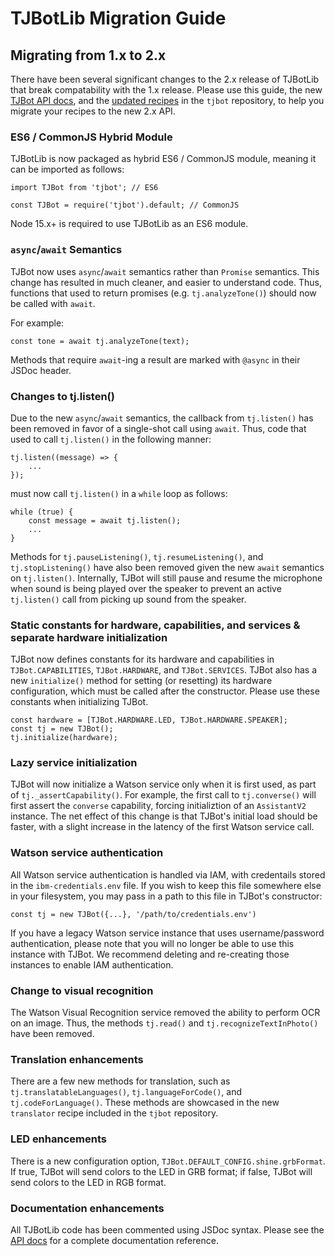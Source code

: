# TJBotLib Migration Guide

## Migrating from 1.x to 2.x
There have been several significant changes to the 2.x release of TJBotLib that break compatability with the 1.x release. Please use this guide, the new [TJBot API docs](https://ibmtjbot.github.io/docs/tjbot/2.0.1/), and the [updated recipes](https://github.com/ibmtjbot/tjbot/tree/master/recipes) in the `tjbot` repository, to help you migrate your recipes to the new 2.x API.

### ES6 / CommonJS Hybrid Module
TJBotLib is now packaged as hybrid ES6 / CommonJS module, meaning it can be imported as follows:

    import TJBot from 'tjbot'; // ES6

    const TJBot = require('tjbot').default; // CommonJS

Node 15.x+ is required to use TJBotLib as an ES6 module.

### `async`/`await` Semantics
TJBot now uses `async`/`await` semantics rather than `Promise` semantics. This change has resulted in much cleaner, and easier to understand code. Thus, functions that used to return promises (e.g. `tj.analyzeTone()`) should now be called with `await`.

 For example:

    const tone = await tj.analyzeTone(text);

Methods that require `await`-ing a result are marked with `@async` in their JSDoc header.

### Changes to tj.listen()
Due to the new `async`/`await` semantics, the callback from `tj.listen()` has been removed in favor of a single-shot call using `await`. Thus, code that used to call `tj.listen()` in the following manner:

    tj.listen((message) => {
        ...
    });

must now call `tj.listen()` in a `while` loop as follows:

    while (true) {
        const message = await tj.listen();
        ...
    }

Methods for `tj.pauseListening()`, `tj.resumeListening()`, and `tj.stopListening()` have also been removed given the new `await` semantics on `tj.listen()`. Internally, TJBot will still pause and resume the microphone when sound is being played over the speaker to prevent an active `tj.listen()` call from picking up sound from the speaker.

### Static constants for hardware, capabilities, and services & separate hardware initialization
TJBot now defines constants for its hardware and capabilities in `TJBot.CAPABILITIES`, `TJBot.HARDWARE`, and `TJBot.SERVICES`. TJBot also has a new `initialize()` method for setting (or resetting) its hardware configuration, which must be called after the constructor. Please use these constants when initializing TJBot.

    const hardware = [TJBot.HARDWARE.LED, TJBot.HARDWARE.SPEAKER];
    const tj = new TJBot();
    tj.initialize(hardware);

### Lazy service initialization
TJBot will now initialize a Watson service only when it is first used, as part of `tj._assertCapability()`. For example, the first call to `tj.converse()` will first assert the `converse` capability, forcing initializtion of an `AssistantV2` instance. The net effect of this change is that TJBot's initial load should be faster, with a slight increase in the latency of the first Watson service call.

### Watson service authentication
All Watson service authentication is handled via IAM, with credentails stored in the `ibm-credentials.env` file. If you wish to keep this file somewhere else in your filesystem, you may pass in a path to this file in TJBot's constructor:

    const tj = new TJBot({...}, '/path/to/credentials.env')

If you have a legacy Watson service instance that uses username/password authentication, please note that you will no longer be able to use this instance with TJBot. We recommend deleting and re-creating those instances to enable IAM authentication.

### Change to visual recognition
The Watson Visual Recognition service removed the ability to perform OCR on an image. Thus, the methods `tj.read()` and `tj.recognizeTextInPhoto()` have been removed.

### Translation enhancements
There are a few new methods for translation, such as `tj.translatableLanguages()`, `tj.languageForCode()`, and `tj.codeForLanguage()`. These methods are showcased in the new `translator` recipe included in the `tjbot` repository.

### LED enhancements
There is a new configuration option, `TJBot.DEFAULT_CONFIG.shine.grbFormat`. If true, TJBot will send colors to the LED in GRB format; if false, TJBot will send colors to the LED in RGB format.

### Documentation enhancements
All TJBotLib code has been commented using JSDoc syntax. Please see the [API docs](https://ibmtjbot.github.io/docs/tjbot/2.0.1/) for a complete documentation reference.
